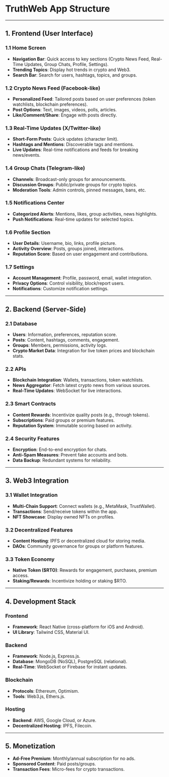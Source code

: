 # TruthWeb App Structure

---

## **1. Frontend (User Interface)**

### **1.1 Home Screen**
- **Navigation Bar**: Quick access to key sections (Crypto News Feed, Real-Time Updates, Group Chats, Profile, Settings).
- **Trending Topics**: Display hot trends in crypto and Web3.
- **Search Bar**: Search for users, hashtags, topics, and groups.

### **1.2 Crypto News Feed (Facebook-like)**
- **Personalized Feed**: Tailored posts based on user preferences (token watchlists, blockchain preferences).
- **Post Options**: Text, images, videos, polls, articles.
- **Like/Comment/Share**: Engage with posts directly.

### **1.3 Real-Time Updates (X/Twitter-like)**
- **Short-Form Posts**: Quick updates (character limit).
- **Hashtags and Mentions**: Discoverable tags and mentions.
- **Live Updates**: Real-time notifications and feeds for breaking news/events.

### **1.4 Group Chats (Telegram-like)**
- **Channels**: Broadcast-only groups for announcements.
- **Discussion Groups**: Public/private groups for crypto topics.
- **Moderation Tools**: Admin controls, pinned messages, bans, etc.

### **1.5 Notifications Center**
- **Categorized Alerts**: Mentions, likes, group activities, news highlights.
- **Push Notifications**: Real-time updates for selected topics.

### **1.6 Profile Section**
- **User Details**: Username, bio, links, profile picture.
- **Activity Overview**: Posts, groups joined, interactions.
- **Reputation Score**: Based on user engagement and contributions.

### **1.7 Settings**
- **Account Management**: Profile, password, email, wallet integration.
- **Privacy Options**: Control visibility, block/report users.
- **Notifications**: Customize notification settings.

---

## **2. Backend (Server-Side)**

### **2.1 Database**
- **Users**: Information, preferences, reputation score.
- **Posts**: Content, hashtags, comments, engagement.
- **Groups**: Members, permissions, activity logs.
- **Crypto Market Data**: Integration for live token prices and blockchain stats.

### **2.2 APIs**
- **Blockchain Integration**: Wallets, transactions, token watchlists.
- **News Aggregator**: Fetch latest crypto news from various sources.
- **Real-Time Updates**: WebSocket for live interactions.

### **2.3 Smart Contracts**
- **Content Rewards**: Incentivize quality posts (e.g., through tokens).
- **Subscriptions**: Paid groups or premium features.
- **Reputation System**: Immutable scoring based on activity.

### **2.4 Security Features**
- **Encryption**: End-to-end encryption for chats.
- **Anti-Spam Measures**: Prevent fake accounts and bots.
- **Data Backup**: Redundant systems for reliability.

---

## **3. Web3 Integration**

### **3.1 Wallet Integration**
- **Multi-Chain Support**: Connect wallets (e.g., MetaMask, TrustWallet).
- **Transactions**: Send/receive tokens within the app.
- **NFT Showcase**: Display owned NFTs on profiles.

### **3.2 Decentralized Features**
- **Content Hosting**: IPFS or decentralized cloud for storing media.
- **DAOs**: Community governance for groups or platform features.

### **3.3 Token Economy**
- **Native Token ($RTO)**: Rewards for engagement, purchases, premium access.
- **Staking/Rewards**: Incentivize holding or staking $RTO.

---

## **4. Development Stack**

### **Frontend**
- **Framework**: React Native (cross-platform for iOS and Android).
- **UI Library**: Tailwind CSS, Material UI.

### **Backend**
- **Framework**: Node.js, Express.js.
- **Database**: MongoDB (NoSQL), PostgreSQL (relational).
- **Real-Time**: WebSocket or Firebase for instant updates.

### **Blockchain**
- **Protocols**: Ethereum, Optimism.
- **Tools**: Web3.js, Ethers.js.

### **Hosting**
- **Backend**: AWS, Google Cloud, or Azure.
- **Decentralized Hosting**: IPFS, Filecoin.

---

## **5. Monetization**

- **Ad-Free Premium**: Monthly/annual subscription for no ads.
- **Sponsored Content**: Paid posts/groups.
- **Transaction Fees**: Micro-fees for crypto transactions.
